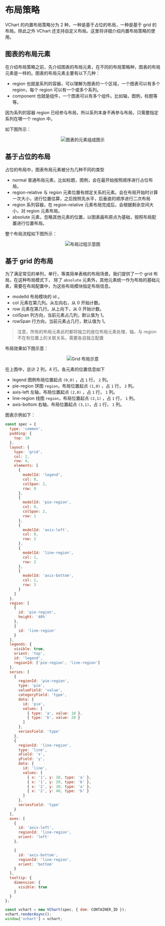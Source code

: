 # 布局策略

VChart 的内置布局策略分为 2 种，一种是基于占位的布局，一种是基于 grid 的布局。除此之外 VChart 还支持自定义布局。这里将详细介绍内置布局策略的使用。

## 图表的布局元素

在介绍布局策略之前，先介绍图表的布局元素，在不同的布局策略种，图表的布局元素是一样的。图表的布局元素主要有以下几种：

- region 也就是系列的容器，可以理解为图表的一个区域，一个图表可以有多个 region，每个 region 可以有一个或多个系列。
- component 也就是组件，一个图表可以有多个组件。比如轴，图例，标题等等。

因为系列的容器 region 已经参与布局，所以系列本身不再参与布局，只需要指定系列在哪一个 region 中。

如下图所示：

<div style="text-align: center;">
  <img src="https://tosv.byted.org/obj/bit-cloud/03421afda76ced0240204bf00.png" alt="图表的元素组成图示">
</div>

## 基于占位的布局

占位的布局中，图表布局元素被分为几种不同的类型

- normal 普通布局元素，比如标题，图例，会在最开始按照顺序进行占位布局。
- region-relative 与 region 元素位置有绑定关系的元素。会在布局开始时计算一次大小，进行位置估算，之后按照先水平，后垂直的顺序进行二次布局
- region 系列容器，在 region-relative 元素布局完成后，会根据剩余空间大小，对 region 元素布局。
- absolute 元素，忽略其他元素的位置，以图表画布原点为基础，按照布局配置进行位置布局。

整个布局流程如下图所示：

<div style="text-align: center;">
  <img src="https://tosv.byted.org/obj/bit-cloud/a222eb3ecfe32db85220dda0c.gif" alt="布局过程示意图">
</div>

## 基于 grid 的布局

为了满足常见的单列，单行，等类简单表格的布局场景。我们提供了一个 grid 布局，在这种布局模式下， 除了 `absolute` 元素外，其他元素统一作为布局的基础元素，需要在布局配置中，为这些布局模块指定布局信息。

- modelId 布局模块的 id 。
- col 元素在第几列。从左向右，从 0 开始计数。
- row 元素在第几行。从上向下，从 0 开始计数。
- colSpan 列方向，当前元素占几列，默认值为 1。
- rowSpan 行方向，当前元素占几行，默认值为 1。

> 注意，所有的布局元素此时都将独立的座位布局元素处理，轴，与 region 不在有位置上的关联关系，需要各自独立配置

布局效果如下图示意：

<div style="text-align: center;">
  <img src="https://tosv.byted.org/obj/bit-cloud/03421afda76ced0240204bf08.png" alt="Grid 布局示意">
</div>

在上图中，总计 2 列，4 行。各元素的位置信息如下

- legend 图例布局位置起点 `(0,0)` ，占 `1` 行， `2` 列。
- pie-region 饼图 `region`，布局位置起点 `(1,0)` ，占 `1` 行， `2` 列。
- axis-left 左轴，布局位置起点 `(2,0)` ，占 `1` 行， `1` 列。
- line-region 线图 `region`，布局位置起点 `(2,1)` ，占 `1` 行， `1` 列。
- axis-bottom 右轴，布局位置起点 `(3,1)`，占 `1` 行， `1` 列。

图表示例如下：

```javascript livedemo
const spec = {
  type: 'common',
  padding: {
    top: 10
  },
  layout: {
    type: 'grid',
    col: 2,
    row: 4,
    elements: [
      {
        modelId: 'legend',
        col: 0,
        colSpan: 2,
        row: 0
      },
      {
        modelId: 'pie-region',
        col: 0,
        colSpan: 2,
        row: 1
      },
      {
        modelId: 'axis-left',
        col: 0,
        row: 2
      },
      {
        modelId: 'line-region',
        col: 1,
        row: 2
      },
      {
        modelId: 'axis-bottom',
        col: 1,
        row: 3
      }
    ]
  },
  region: [
    {
      id: 'pie-region',
      height: '40%'
    },
    {
      id: 'line-region'
    }
  ],
  legends: {
    visible: true,
    orient: 'top',
    id: 'legend',
    regionId: ['pie-region', 'line-region']
  },
  series: [
    {
      regionId: 'pie-region',
      type: 'pie',
      valueField: 'value',
      categoryField: 'type',
      data: {
        id: 'pie',
        values: [
          { type: 'a', value: 10 },
          { type: 'b', value: 20 }
        ]
      },
      seriesField: 'type'
    },
    {
      regionId: 'line-region',
      type: 'line',
      xField: 'x',
      yField: 'y',
      data: {
        id: 'line',
        values: [
          { x: '1', y: 10, type: 'a' },
          { x: '1', y: 20, type: 'b' },
          { x: '2', y: 30, type: 'a' },
          { x: '2', y: 40, type: 'b' }
        ]
      },
      seriesField: 'type'
    }
  ],
  axes: [
    {
      id: 'axis-left',
      regionId: 'line-region',
      orient: 'left'
    },

    {
      id: 'axis-bottom',
      regionId: 'line-region',
      orient: 'bottom'
    }
  ],
  tooltip: {
    dimension: {
      visible: true
    }
  }
};

const vchart = new VChart(spec, { dom: CONTAINER_ID });
vchart.renderAsync();
window['vchart'] = vchart;
```
